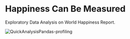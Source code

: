 # Happiness Can Be Measured
Exploratory Data Analysis on World Happiness Report.

![QuickAnalysisPandas-profiling](https://user-images.githubusercontent.com/64209503/93249361-d057b300-f7ae-11ea-99c9-4d614446c5d5.gif)

